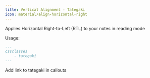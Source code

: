 ```yaml
---
title: Vertical Alignment - Tategaki
icon: material/align-horizontal-right
---
```


Applies Horizontal Right-to-Left (RTL) to your notes in reading mode

Usage:
```md
---
cssclasses
    - tategaki
---
```

Add link to tategaki in callouts
